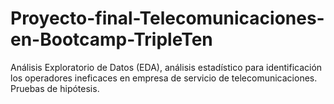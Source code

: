 # Proyecto-final-Telecomunicaciones-en-Bootcamp-TripleTen
Análisis Exploratorio de Datos (EDA), análisis estadístico para identificación los operadores ineficaces en empresa de servicio de telecomunicaciones. Pruebas de hipótesis.
